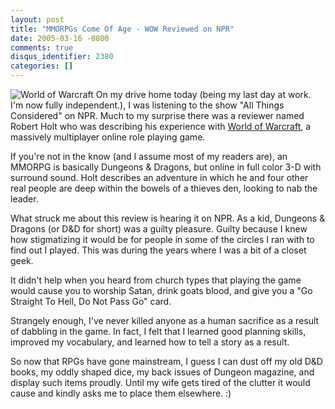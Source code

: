 ```yaml
---
layout: post
title: "MMORPGs Come Of Age - WOW Reviewed on NPR"
date: 2005-03-16 -0800
comments: true
disqus_identifier: 2380
categories: []
---
```

![World of Warcraft](/images/WorldOfWarcraft.jpg) On my drive home today
(being my last day at work. I'm now fully independent.), I was listening
to the show "All Things Considered" on NPR. Much to my surprise there
was a reviewer named Robert Holt who was describing his experience with
[World of Warcraft](http://www.worldofwarcraft.com/), a massively
multiplayer online role playing game.

If you're not in the know (and I assume most of my readers are), an
MMORPG is basically Dungeons & Dragons, but online in full color 3-D
with surround sound. Holt describes an adventure in which he and four
other real people are deep within the bowels of a thieves den, looking
to nab the leader.

What struck me about this review is hearing it on NPR. As a kid,
Dungeons & Dragons (or D&D for short) was a guilty pleasure. Guilty
because I knew how stigmatizing it would be for people in some of the
circles I ran with to find out I played. This was during the years where
I was a bit of a closet geek.

It didn't help when you heard from church types that playing the game
would cause you to worship Satan, drink goats blood, and give you a "Go
Straight To Hell, Do Not Pass Go" card.

Strangely enough, I've never killed anyone as a human sacrifice as a
result of dabbling in the game. In fact, I felt that I learned good
planning skills, improved my vocabulary, and learned how to tell a story
as a result.

So now that RPGs have gone mainstream, I guess I can dust off my old D&D
books, my oddly shaped dice, my back issues of Dungeon magazine, and
display such items proudly. Until my wife gets tired of the clutter it
would cause and kindly asks me to place them elsewhere. :)

